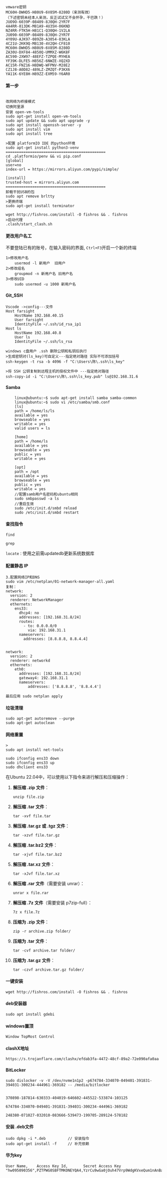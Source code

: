 ```
vmware密钥
MC60H-DWHD5-H80U9-6V85M-8280D（亲测有效）
（下述密钥未经本人亲测，反正试试又不会怀孕，干巴跌！）
JUO9O-6039P-08409-8J0QH-2YR7F
4A4RR-813DK-M81A9-4U35H-06KND
NZ4RR-FTK5H-H81C1-Q30QH-1V2LA
JU090-6039P-08409-8J0QH-2YR7F
4Y09U-AJK97-089Z0-A3054-83KLA
4C21U-2KK9Q-M8130-4V2QH-CF810
MC60H-DWHD5-H80U9-6V85M-8280D
ZA30U-DXF84-4850Q-UMMXZ-W6K8F
AC590-2XW97-48EFZ-TZPQE-MYHEA
YF39K-DLFE5-H856Z-6NWZE-XQ2XD
AC15R-FNZ16-H8DWQ-WFPNV-M28E2
CZ1J8-A0D82-489LZ-ZMZQT-P3KX6
YA11K-6YE8H-H89ZZ-EXM59-Y6AR0
```



#### 第一步

```shell

改网络为桥接模式
切换阿里源
安装 open-vm-tools
sudo apt-get install open-vm-tools
sudo apt update && sudo apt upgrade -y
sudo apt install openssh-server -y
sudo apt install vim
sudo apt install tree

>配置 platformIO IDE 的python环境
sudo apt-get install python3-venv
=============================================
cd .platformio/penv && vi pip.conf
[global]
user=no
index-url = https://mirrors.aliyun.com/pypi/simple/

[install]
trusted-host = mirrors.aliyun.com
=============================================
卸载干扰USB的包
sudo apt remove brltty
>更换终端
sudo apt-get install terminator

wget http://fishros.com/install -O fishros && . fishros
>启动代理
.clash/start_clash.sh
```



#### 更改用户名工

不要登陆已有的账号，在输入密码的界面, `Ctrl+F3`开启一个新的终端

```shell
1>修改用户名
	usermod -l 新用户  旧用户 
2>修改组名
	groupmod -n 新用户名 旧用户名
3>修改UID
	sudo usermod -u 1000 新用户名
```

#### Git_SSH

```shell
Vscode ->config---文件
Host farsight
    HostName 192.168.40.15
    User farsight
    IdentityFile ~/.ssh/id_rsa_ip1
Host ls
    HostName 192.168.40.8
    User ls
    IdentityFile ~/.ssh/ls_rsa
    
windows c盘用户 .ssh 删除公钥和私钥后执行
>生成密钥对(ls_key)可自定义---指定绝对路径 实际不可添加括号
ssh-keygen -t rsa -b 4096 -f "C:\Users\陈\.ssh\ls_key"

>将 SSH 公钥复制到远程主机的授权文件中 ---指定绝对路径
ssh-copy-id -i "C:\Users\陈\.ssh\ls_key.pub" ls@192.168.31.6
```

#### Samba

```shell
    linux@ubuntu:~$ sudo apt-get install samba samba-common
	linux@ubuntu:~$ sudo vi /etc/samba/smb.conf
	[ls]
	path = /home/ls/ls
	available = yes
	browseable = yes
	writable = yes
	valid users = ls

	[home]
	path = /home/ls
	available = yes
	browseable = yes
	public = yes
	writable = yes

	[opt]
	path = /opt
	available = yes
	browseable = yes
	public = yes
	writable = yes
	//配置samb用户名密码和ubuntu相同
  	sudo smbpasswd -a ls
	//重启生效
	sudo /etc/init.d/smbd reload
	sudo /etc/init.d/smbd restart
```

#### 查找指令

`find`

`grep`

`locate：`使用之前需updatedb更新系统数据库

#### 配置静态 IP

```shell
3.配置网络IP和DNS
sudo vim /etc/netplan/01-network-manager-all.yaml
复制：
network:
  version: 2
  renderer: NetworkManager
  ethernets:
    ens33:
      dhcp4: no
      addresses: [192.168.31.8/24]
      routes:
        - to: 0.0.0.0/0
          via: 192.168.31.1
      nameservers:
        addresses: [8.8.8.8, 8.8.4.4]
        
        
network:  
  version: 2  
  renderer: networkd  
  ethernets:  
    eth0:  
      addresses: [192.168.31.8/24]  
      gateway4: 192.168.31.1  
      nameservers:  
          addresses: ['8.8.8.8', '8.8.4.4']

最后应用 sudo netplan apply 
```

#### 垃圾清理

```shell
sudo apt-get autoremove --purge
sudo apt-get autoclean
```

#### 网络重置

```shell
>
sudo apt install net-tools

sudo ifconfig ens33 down
sudo ifconfig ens33 up
sudo dhclient ens33
```

在Ubuntu 22.04中，可以使用以下指令来进行解压和压缩操作：

1.  **解压缩 .zip 文件**：

    ```shell
    unzip file.zip
    ```

2.  **解压缩 .tar 文件**：

    ```
    tar -xvf file.tar
    ```

3.  **解压缩 .tar.gz 或 .tgz 文件**：

    ```
    tar -xzvf file.tar.gz
    ```

4.  **解压缩 .tar.bz2 文件**：

    ```
    tar -xjvf file.tar.bz2
    ```

5.  **解压缩 .tar.xz 文件**：

    ```
    tar -xJvf file.tar.xz
    ```

6.  **解压缩 .rar 文件**（需要安装 unrar）：

    ```
    unrar x file.rar
    ```

7.  **解压缩 .7z 文件**（需要安装 p7zip-full）：

    ```
    7z x file.7z
    ```

8.  **压缩为 .zip 文件**：

    ```
    zip -r archive.zip folder/
    ```

9.  **压缩为 .tar 文件**：

    ```
    tar -cvf archive.tar folder/
    ```

10.  **压缩为 .tar.gz 文件**：

     ```
     tar -czvf archive.tar.gz folder/
     ```

#### 一键安装

```shell
wget http://fishros.com/install -O fishros && . fishros
```

#### deb安装器

```shell
sudo apt install gdebi
```

#### windows置顶

```
Window TopMost Control
```

#### clashX地址

```
https://s.trojanflare.com/clashx/efdab3fa-4472-48cf-89a2-72e090afa0aa
```

#### BitLocker

```
sudo dislocker -v -V /dev/nvme1n1p2 -p674784-334070-049401-391831-394031-300234-444961-369182 -- /media/bitlocker


370898-187814-630333-404019-646602-445522-533874-103125

674784-334070-049401-391831-394031-300234-444961-369182

248380-071027-032010-083666-539473-199705-289124-578182
```

#### 安装 .deb文件

```shell
sudo dpkg -i *.deb			// 安装指令
sudo apt-get install -f 	// 补充依赖
```

#### 华为key

```
User Name,	  Access Key Id,	   Secret Access Key
"hw095090356",PZTPWG0SBFTMKONEYQA4,YzrCu9wGa0jOuh47Vrp9WdgKVxeQum1nAnBaaiyM
```

